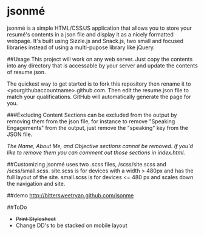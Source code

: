 jsonmé
=======

jsonmé is a simple HTML/CSS/JS application that allows you to store your resumé's contents in a json file and display it as a nicely formatted webpage. It's built using Sizzle.js and Snack.js, two small and focused libraries instead of using a multi-pupose library like jQuery.

##Usage
This project will work on any web server.  Just copy the contents into any directory that is accessable by your server and update the contents of resume.json.  

The quickest way to get started is to fork this repository then rename it to &lt;yourgithubaccountname&gt;.github.com. Then edit the resume.json file to match your qualifications. GitHub will automatically generate the page for you.   

###Excluding Content
Sections can be excluded from the output by removing them from the json file, for instance to remove "Speaking Engagements" from the output, just remove the "speaking" key from the JSON file.

_The Name, About Me, and Objective sections cannot be removed.  If you'd like to remove them you can comment out those sections in index.html._

##Customizing
jsonmé uses two .scss files, /scss/site.scss and /scss/small.scss.  site.scss is for devices with a width > 480px and has the full layout of the site.  small.scss is for devices <= 480 px and scales down the navigation and site.  

##demo
http://bittersweetryan.github.com/jsonme

##ToDo

  * ~~Print Stylesheet~~
  * Change DD's to be stacked on mobile layout
